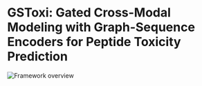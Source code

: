 # GSToxi: Gated Cross-Modal Modeling with Graph-Sequence Encoders for Peptide Toxicity Prediction

![Framework overview](./framework.jpg)

